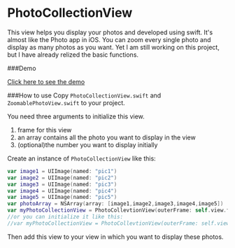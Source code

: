 # PhotoCollectionView

This view helps you display your photos and developed using swift. It's almost like the Photo app in iOS. You can zoom every single photo and display as many photos as you want. Yet I am still working on this project, but I have already relized the basic functions.

###Demo

[Click here to see the demo](http://youtu.be/3_liToyJqXc)

###How to use
Copy `PhotoCollectionView.swift` and `ZoomablePhotoView.swift` to your project.

You need three arguments to initialize this view. 

1. frame for this view
2. an array contains all the photo you want to display in the view
3. (optional)the number you want to  display initially

Create an instance of `PhotoCollectionView` like this:

```swift
var image1 = UIImage(named: "pic1")
var image2 = UIImage(named: "pic2")
var image3 = UIImage(named: "pic3")
var image4 = UIImage(named: "pic4")
var image5 = UIImage(named: "pic5")
var photoArray = NSArray(array: [image1,image2,image3,image4,image5])
var myPhotoCollectionView = PhotoCollevtionView(outerFrame: self.view.frame, photoArray: array)
//or you can initialize it like this:
//var myPhotoCollectionView = PhotoCollevtionView(outerFrame: self.view.frame, photoArray: array, currentNumber: 3)
```

Then add this view to your view in which you want to display these photos.

